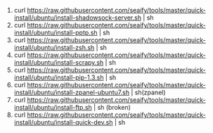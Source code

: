 1. curl https://raw.githubusercontent.com/seaify/tools/master/quick-install/ubuntu/install-shadowsock-server.sh | sh
2. curl https://raw.githubusercontent.com/seaify/tools/master/quick-install/ubuntu/install-pptp.sh | sh
3. curl https://raw.githubusercontent.com/seaify/tools/master/quick-install/ubuntu/install-zsh.sh | sh
4. curl https://raw.githubusercontent.com/seaify/tools/master/quick-install/ubuntu/install-scrapy.sh | sh
5. curl https://raw.githubusercontent.com/seaify/tools/master/quick-install/ubuntu/install-pip-1.3.sh | sh
6. curl https://raw.githubusercontent.com/seaify/tools/master/quick-install/ubuntu/install-zpanel-ubuntu7.sh | sh(zpanel)
7. curl https://raw.githubusercontent.com/seaify/tools/master/quick-install/ubuntu/install-ftp.sh | sh (broken)
8. curl https://raw.githubusercontent.com/seaify/tools/master/quick-install/ubuntu/install-quick-dev.sh | sh 
